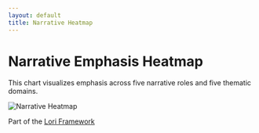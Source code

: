 ```yaml
---
layout: default
title: Narrative Heatmap
---
```


# Narrative Emphasis Heatmap

This chart visualizes emphasis across five narrative roles and five thematic domains.

![Narrative Heatmap](assets/images/unnamed.jpg)


Part of the [Lori Framework](https://frameworklori.github.io/lori-framework-site)
